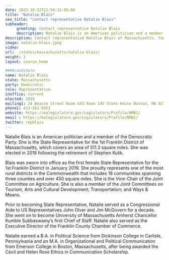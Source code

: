 ```yaml
---
date: 2023-10-22T11:54:12-05:00
title: "Natalie Blais"
seo_title: "contact representative Natalie Blais"
subheader:
     greeting: Contact representative Natalie Blais
     description: Natalie Blais is an American politician and a member of the Democratic Party. She is the State Representative for the 1st Franklin District of Massachusetts, which covers an area of 511.3 square miles. She was elected in 2018 following the retirement of Stephen Kulik.
description: Contact representative Natalie Blais of Massachusetts. Contact information for Natalie Blais includes email address, phone number, and mailing address.
image: natalie-blais.jpeg
video:
url:  /states/massachusetts/natalie-blais/
weight: 1
layout: course_home

####candidate
name: Natalie Blais
state: Massachusetts
party: Democratic
role: Representative
inoffice: current
elected: 2019
mailing1: 24 Beacon Street Room 443 Room 145 State House Boston, MA 02133
phone1: 413-362-9453
website: https://malegislature.gov/Legislators/Profile/NMB1/
email : https://malegislature.gov/Legislators/Profile/NMB1/
twitter: repblais
---
```


Natalie Blais is an American politician and a member of the Democratic Party. She is the State Representative for the 1st Franklin District of Massachusetts, which covers an area of 511.3 square miles. She was elected in 2018 following the retirement of Stephen Kulik.

Blais was sworn into office as the first female State Representative for the 1st Franklin District in January 2019. She proudly represents one of the most rural districts in the Commonwealth that includes 18 communities spanning three counties and over 450 square miles. She is the Vice-Chair of the Joint Committee on Agriculture. She is also a member of the Joint Committees on Tourism, Arts and Cultural Development; Transportation; and Ways & Means.

Prior to becoming State Representative, Natalie served as a Congressional Aide to US Representatives John Olver and Jim McGovern for a decade. She went on to become University of Massachusetts Amherst Chancellor Kumble Subbaswamy’s first Chief of Staff. Natalie also served as the Executive Director of the Franklin County Chamber of Commerce.

Natalie earned a B.A. in Political Science from Dickinson College in Carlisle, Pennsylvania and an M.A. in Organizational and Political Communication from Emerson College in Boston, Massachusetts, after being awarded the Cecil and Helen Rose Ethics in Communication Scholarship.
